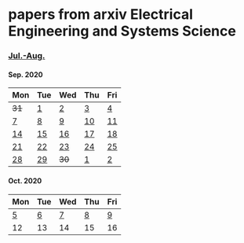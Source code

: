 # papers from arxiv Electrical Engineering and Systems Science

### [Jul.-Aug.](2020.md)




#### Sep. 2020
| Mon                           | Tue                           | Wed                           | Thu                           | Fri                           |
| ----------------------------- | ----------------------------- | ----------------------------- | ----------------------------- | ----------------------------- |
~~31~~ | [1](2020/202009/20200901.md)| [2](2020/202009/20200902.md)| [3](2020/202009/20200903.md) | [4](2020/202009/20200904.md)|
[7](2020/202009/20200907.md) | [8](2020/202009/20200908.md) | [9](2020/202009/20200909.md) | [10](2020/202009/20200910.md)  | [11](2020/202009/20200911.md) |
[14](2020/202009/20200914.md) | [15](2020/202009/20200915.md) | [16](2020/202009/20200916.md) | [17](2020/202009/20200917.md) | [18](2020/202009/20200918.md) |
[21](2020/202009/20200921.md) | [22](2020/202009/20200922.md) | [23](2020/202009/20200923.md) | [24](2020/202009/20200924.md) | [25](2020/202009/20200925.md) |
[28](2020/202009/20200928.md)  | [29](2020/202009/20200929.md) | ~~30~~ | [1](2020/202010/20201001.md) |  [2](2020/202010/20201002.md) |


#### Oct. 2020
| Mon                           | Tue                           | Wed                           | Thu                           | Fri                           |
| ----------------------------- | ----------------------------- | ----------------------------- | ----------------------------- | ----------------------------- |
[5](2020/202010/20201005.md) | [6](2020/202010/20201006.md) | [7](2020/202010/20201007.md) | [8](2020/202010/20201008.md) | [9](2020/202010/20201009.md) |
12 | 13 | 14 | 15 | 16 |

